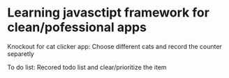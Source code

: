 # Learning javasctipt framework for clean/pofessional apps

Knockout for cat clicker app:
Choose different cats and record the counter separetly

To do list:
Recored todo list and clear/prioritize the item 
